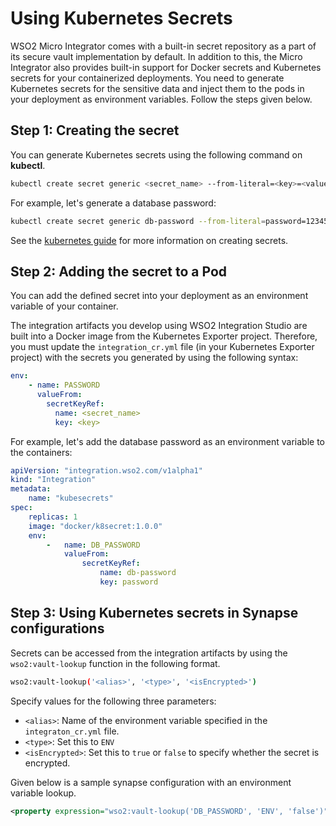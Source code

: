 # Using Kubernetes Secrets

WSO2 Micro Integrator comes with a built-in secret repository as a part of its secure vault implementation by default. In addition to this, the Micro Integrator also provides built-in support for Docker secrets and Kubernetes secrets for your containerized deployments.
You need to generate Kubernetes secrets for the sensitive data and inject them to the pods in your deployment as environment variables. Follow the steps given below.

## Step 1: Creating the secret

You can generate Kubernetes secrets using the following command on **kubectl**.

```bash
kubectl create secret generic <secret_name> --from-literal=<key>=<value>
```

For example, let's generate a database password:

```bash
kubectl create secret generic db-password --from-literal=password=1234567
```

See the [kubernetes guide](https://kubernetes.io/docs/concepts/configuration/secret/) for more information on creating secrets.

## Step 2: Adding the secret to a Pod

You can add the defined secret into your deployment as an environment variable of your container.

The integration artifacts you develop using WSO2 Integration Studio are built into a Docker image from the Kubernetes Exporter project. Therefore, you must update the `integration_cr.yml` file (in your Kubernetes Exporter project) with the secrets you generated by using the following syntax:

```yaml
env:
	- name: PASSWORD
	  valueFrom:
	    secretKeyRef:
	      name: <secret_name>
	      key: <key>
```

For example, let's add the database password as an environment variable to the containers:

```yaml
apiVersion: "integration.wso2.com/v1alpha1"
kind: "Integration"
metadata:
	name: "kubesecrets"
spec:
	replicas: 1
	image: "docker/k8secret:1.0.0"
	env:
		-	name: DB_PASSWORD
			valueFrom:
				secretKeyRef:
					name: db-password
					key: password
```
## Step 3: Using Kubernetes secrets in Synapse configurations
Secrets can be accessed from the integration artifacts by using the `wso2:vault-lookup` function in the following format.

```bash
wso2:vault-lookup('<alias>', '<type>', '<isEncrypted>')
```

Specify values for the following three parameters:

-	`<alias>`: Name of the environment variable specified in the `integraton_cr.yml` file.
- `<type>`: Set this to `ENV`
-	`<isEncrypted>`: Set this to `true` or `false` to specify whether the secret is encrypted.

Given below is a sample synapse configuration with an environment variable lookup.

```xml
<property expression="wso2:vault-lookup('DB_PASSWORD', 'ENV', 'false')" name="secret"/>
```
